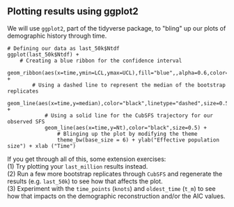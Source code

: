 ## Plotting results using ggplot2
We will use `ggplot2`, part of the tidyverse package, to "bling" up our plots of demographic history through time.
```
# Defining our data as last_50k$Ntdf
ggplot(last_50k$Ntdf) +
    # Creating a blue ribbon for the confidence interval
    geom_ribbon(aes(x=time,ymin=LCL,ymax=UCL),fill="blue",,alpha=0.6,color="black",size=0.5) +
        # Using a dashed line to represent the median of the bootstrap replicates 
        geom_line(aes(x=time,y=median),color="black",linetype="dashed",size=0.5) + 
            # Using a solid line for the CubSFS trajectory for our observed SFS
            geom_line(aes(x=time,y=Nt),color="black",size=0.5) +
                # Blinging up the plot by modifying the theme
                theme_bw(base_size = 6) + ylab("Effective population size") + xlab ("Time")
```
If you get through all of this, some extension exercises:  
(1) Try plotting your `last_million` results instead.  
(2) Run a few more bootstrap replicates through `CubSFS` and regenerate the results (e.g. `last_50k`) to see how that affects the plot.  
(3) Experiment with the `time_points` (`knots`) and `oldest_time` (`t_m`) to see how that impacts on the demographic reconstruction and/or the AIC values.  
